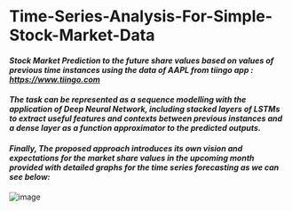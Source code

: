# Time-Series-Analysis-For-Simple-Stock-Market-Data
#### *Stock Market Prediction to the future share values based on values of previous time instances using the data of AAPL from tiingo app : https://www.tiingo.com*

#### *The task can be represented as a sequence modelling with the application of Deep Neural Network, including stacked layers of LSTMs to extract useful features and contexts between previous instances and a dense layer as a function approximator to the predicted outputs.*

#### *Finally, The proposed approach introduces its own vision and expectations for the market share values in the upcoming month provided with detailed graphs for the time series forecasting as we can see below:*

![image](https://user-images.githubusercontent.com/75932105/208234273-2ccfd536-7232-4ff5-bce3-b3db0b4c7a02.jpg)
